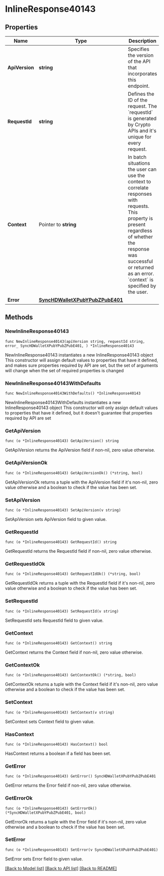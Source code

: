 # InlineResponse40143

## Properties

Name | Type | Description | Notes
------------ | ------------- | ------------- | -------------
**ApiVersion** | **string** | Specifies the version of the API that incorporates this endpoint. | 
**RequestId** | **string** | Defines the ID of the request. The &#x60;requestId&#x60; is generated by Crypto APIs and it&#39;s unique for every request. | 
**Context** | Pointer to **string** | In batch situations the user can use the context to correlate responses with requests. This property is present regardless of whether the response was successful or returned as an error. &#x60;context&#x60; is specified by the user. | [optional] 
**Error** | [**SyncHDWalletXPubYPubZPubE401**](SyncHDWalletXPubYPubZPubE401.md) |  | 

## Methods

### NewInlineResponse40143

`func NewInlineResponse40143(apiVersion string, requestId string, error_ SyncHDWalletXPubYPubZPubE401, ) *InlineResponse40143`

NewInlineResponse40143 instantiates a new InlineResponse40143 object
This constructor will assign default values to properties that have it defined,
and makes sure properties required by API are set, but the set of arguments
will change when the set of required properties is changed

### NewInlineResponse40143WithDefaults

`func NewInlineResponse40143WithDefaults() *InlineResponse40143`

NewInlineResponse40143WithDefaults instantiates a new InlineResponse40143 object
This constructor will only assign default values to properties that have it defined,
but it doesn't guarantee that properties required by API are set

### GetApiVersion

`func (o *InlineResponse40143) GetApiVersion() string`

GetApiVersion returns the ApiVersion field if non-nil, zero value otherwise.

### GetApiVersionOk

`func (o *InlineResponse40143) GetApiVersionOk() (*string, bool)`

GetApiVersionOk returns a tuple with the ApiVersion field if it's non-nil, zero value otherwise
and a boolean to check if the value has been set.

### SetApiVersion

`func (o *InlineResponse40143) SetApiVersion(v string)`

SetApiVersion sets ApiVersion field to given value.


### GetRequestId

`func (o *InlineResponse40143) GetRequestId() string`

GetRequestId returns the RequestId field if non-nil, zero value otherwise.

### GetRequestIdOk

`func (o *InlineResponse40143) GetRequestIdOk() (*string, bool)`

GetRequestIdOk returns a tuple with the RequestId field if it's non-nil, zero value otherwise
and a boolean to check if the value has been set.

### SetRequestId

`func (o *InlineResponse40143) SetRequestId(v string)`

SetRequestId sets RequestId field to given value.


### GetContext

`func (o *InlineResponse40143) GetContext() string`

GetContext returns the Context field if non-nil, zero value otherwise.

### GetContextOk

`func (o *InlineResponse40143) GetContextOk() (*string, bool)`

GetContextOk returns a tuple with the Context field if it's non-nil, zero value otherwise
and a boolean to check if the value has been set.

### SetContext

`func (o *InlineResponse40143) SetContext(v string)`

SetContext sets Context field to given value.

### HasContext

`func (o *InlineResponse40143) HasContext() bool`

HasContext returns a boolean if a field has been set.

### GetError

`func (o *InlineResponse40143) GetError() SyncHDWalletXPubYPubZPubE401`

GetError returns the Error field if non-nil, zero value otherwise.

### GetErrorOk

`func (o *InlineResponse40143) GetErrorOk() (*SyncHDWalletXPubYPubZPubE401, bool)`

GetErrorOk returns a tuple with the Error field if it's non-nil, zero value otherwise
and a boolean to check if the value has been set.

### SetError

`func (o *InlineResponse40143) SetError(v SyncHDWalletXPubYPubZPubE401)`

SetError sets Error field to given value.



[[Back to Model list]](../README.md#documentation-for-models) [[Back to API list]](../README.md#documentation-for-api-endpoints) [[Back to README]](../README.md)


